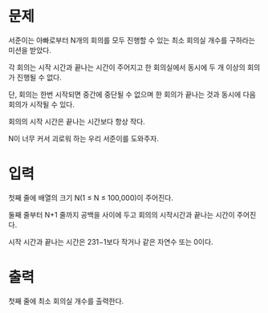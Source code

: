 # 문제

서준이는 아빠로부터 N개의 회의를 모두 진행할 수 있는 최소 회의실 개수를 구하라는 미션을 받았다.

각 회의는 시작 시간과 끝나는 시간이 주어지고 한 회의실에서 동시에 두 개 이상의 회의가 진행될 수 없다.

단, 회의는 한번 시작되면 중간에 중단될 수 없으며 한 회의가 끝나는 것과 동시에 다음 회의가 시작될 수 있다.

회의의 시작 시간은 끝나는 시간보다 항상 작다.

N이 너무 커서 괴로워 하는 우리 서준이를 도와주자.

# 입력

첫째 줄에 배열의 크기 N(1 ≤ N ≤ 100,000)이 주어진다.

둘째 줄부터 N+1 줄까지 공백을 사이에 두고 회의의 시작시간과 끝나는 시간이 주어진다.

시작 시간과 끝나는 시간은 231−1보다 작거나 같은 자연수 또는 0이다.

# 출력

첫째 줄에 최소 회의실 개수를 출력한다.